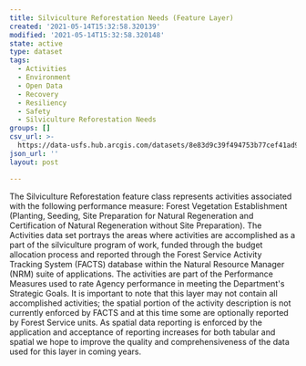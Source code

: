 ```yaml
---
title: Silviculture Reforestation Needs (Feature Layer)
created: '2021-05-14T15:32:58.320139'
modified: '2021-05-14T15:32:58.320148'
state: active
type: dataset
tags:
  - Activities
  - Environment
  - Open Data
  - Recovery
  - Resiliency
  - Safety
  - Silviculture Reforestation Needs
groups: []
csv_url: >-
  https://data-usfs.hub.arcgis.com/datasets/8e83d9c39f494753b77cef41ad91262c_1.csv?outSR=%7B%22latestWkid%22%3A4269%2C%22wkid%22%3A4269%7D
json_url: ''
layout: post

---
```

The Silviculture Reforestation feature class represents activities associated with the following performance measure: Forest Vegetation Establishment (Planting, Seeding, Site Preparation for Natural Regeneration and Certification of Natural Regeneration without Site Preparation). The Activities data set portrays the areas where activities are accomplished as a part of the silviculture program of work, funded through the budget allocation process and reported through the Forest Service Activity Tracking System (FACTS) database within the Natural Resource Manager (NRM) suite of applications. The activities are part of the Performance Measures used to rate Agency performance in meeting the Department's Strategic Goals. It is important to note that this layer may not contain all accomplished activities; the spatial portion of the activity description is not currently enforced by FACTS and at this time some are optionally reported by Forest Service units. As spatial data reporting is enforced by the application and acceptance of reporting increases for both tabular and spatial we hope to improve the quality and comprehensiveness of the data used for this layer in coming years.
